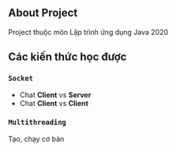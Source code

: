 ## About Project

Project thuộc môn Lập trình ứng dụng Java 2020

## Các kiến thức học được

### `Socket`

- Chat **Client** vs **Server**
- Chat **Client** vs **Client**

### `Multithreading`
Tạo, chạy cơ bản

